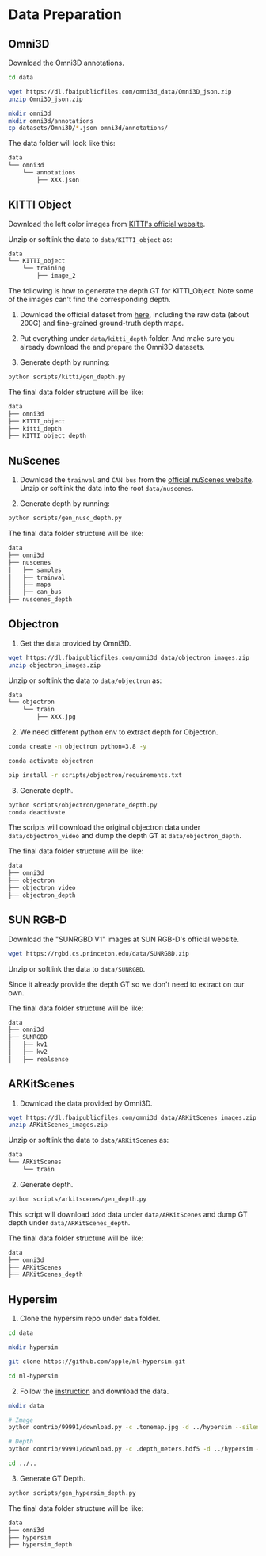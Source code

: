 # Data Preparation

## Omni3D

Download the Omni3D annotations.

```bash
cd data

wget https://dl.fbaipublicfiles.com/omni3d_data/Omni3D_json.zip
unzip Omni3D_json.zip

mkdir omni3d
mkdir omni3d/annotations
cp datasets/Omni3D/*.json omni3d/annotations/
```

The data folder will look like this:
```bash
data
└── omni3d
    └── annotations
        ├── XXX.json
```

## KITTI Object

Download the left color images from [KITTI's official website](http://www.cvlibs.net/datasets/kitti/eval_object.php?obj_benchmark=3d).

Unzip or softlink the data to `data/KITTI_object` as:

```bash
data
└── KITTI_object
    └── training
        ├── image_2
```

The following is how to generate the depth GT for KITTI_Object.
Note some of the images can't find the corresponding depth.

1. Download the official dataset from [here](http://www.cvlibs.net/datasets/kitti/eval_depth.php?benchmark=depth_prediction), including the raw data (about 200G) and fine-grained ground-truth depth maps. 

2. Put everything under `data/kitti_depth` folder. And make sure you already download the and prepare the Omni3D datasets.

3. Generate depth by running:
```bash
python scripts/kitti/gen_depth.py
```

The final data folder structure will be like:

```bash
data
├── omni3d
├── KITTI_object
├── kitti_depth
├── KITTI_object_depth
```

## NuScenes

1. Download the `trainval` and `CAN bus` from the [official nuScenes website](https://www.nuscenes.org/nuscenes#download).
Unzip or softlink the data into the root `data/nuscenes`.

2. Generate depth by running:
```bash
python scripts/gen_nusc_depth.py
```

The final data folder structure will be like:

```bash
data
├── omni3d
├── nuscenes
│   ├── samples
│   ├── trainval
│   ├── maps
│   ├── can_bus
├── nuscenes_depth
```

## Objectron

1. Get the data provided by Omni3D.

```bash
wget https://dl.fbaipublicfiles.com/omni3d_data/objectron_images.zip
unzip objectron_images.zip
```

Unzip or softlink the data to `data/objectron` as:

```bash
data
└── objectron
    └── train
        ├── XXX.jpg
```

2. We need different python env to extract depth for Objectron.

```bash
conda create -n objectron python=3.8 -y

conda activate objectron

pip install -r scripts/objectron/requirements.txt
```

3. Generate depth.

```bash
python scripts/objectron/generate_depth.py
conda deactivate
```

The scripts will download the original objectron data under `data/objectron_video` and dump the depth GT at `data/objectron_depth`.

The final data folder structure will be like:

```bash
data
├── omni3d
├── objectron
├── objectron_video
├── objectron_depth
```

## SUN RGB-D

Download the "SUNRGBD V1" images at SUN RGB-D's official website.
```bash
wget https://rgbd.cs.princeton.edu/data/SUNRGBD.zip
```

Unzip or softlink the data to `data/SUNRGBD`.

Since it already provide the depth GT so we don't need to extract on our own.

The final data folder structure will be like:

```bash
data
├── omni3d
├── SUNRGBD
│   ├── kv1
│   ├── kv2
│   ├── realsense
```

## ARKitScenes

1. Download the data provided by Omni3D.

```bash
wget https://dl.fbaipublicfiles.com/omni3d_data/ARKitScenes_images.zip
unzip ARKitScenes_images.zip
```

Unzip or softlink the data to `data/ARKitScenes` as:

```bash
data
└── ARKitScenes
    └── train
```

2. Generate depth.

```bash
python scripts/arkitscenes/gen_depth.py
```

This script will download `3dod` data under `data/ARKitScenes` and dump GT depth under `data/ARKitScenes_depth`.

The final data folder structure will be like:

```bash
data
├── omni3d
├── ARKitScenes
├── ARKitScenes_depth
```

## Hypersim

1. Clone the hypersim repo under `data` folder.

```bash
cd data

mkdir hypersim

git clone https://github.com/apple/ml-hypersim.git

cd ml-hypersim
```

2. Follow the [instruction](https://github.com/apple/ml-hypersim/tree/main/contrib/99991) and download the data.

```bash
mkdir data

# Image
python contrib/99991/download.py -c .tonemap.jpg -d ../hypersim --silent

# Depth
python contrib/99991/download.py -c .depth_meters.hdf5 -d ../hypersim --silent

cd ../..
```

3. Generate GT Depth.

```bash
python scripts/gen_hypersim_depth.py
```

The final data folder structure will be like:

```bash
data
├── omni3d
├── hypersim
├── hypersim_depth
```
